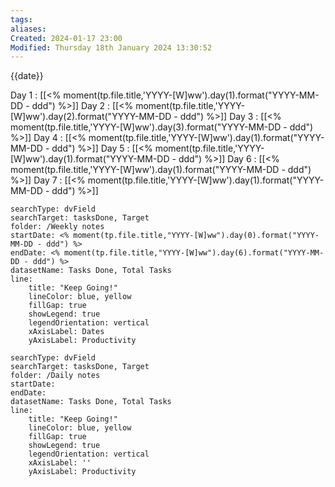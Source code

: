 ```yaml
---
tags: 
aliases: 
Created: 2024-01-17 23:00
Modified: Thursday 18th January 2024 13:30:52
---
```


{{date}}


Day 1 :                [[<% moment(tp.file.title,'YYYY-[W]ww').day(1).format("YYYY-MM-DD - ddd") %>]]
Day 2 :                [[<% moment(tp.file.title,'YYYY-[W]ww').day(2).format("YYYY-MM-DD - ddd") %>]]
Day 3 :                [[<% moment(tp.file.title,'YYYY-[W]ww').day(3).format("YYYY-MM-DD - ddd") %>]]
Day 4 :                [[<% moment(tp.file.title,'YYYY-[W]ww').day(1).format("YYYY-MM-DD - ddd") %>]]
Day 5 :                [[<% moment(tp.file.title,'YYYY-[W]ww').day(1).format("YYYY-MM-DD - ddd") %>]]
Day 6 :                [[<% moment(tp.file.title,'YYYY-[W]ww').day(1).format("YYYY-MM-DD - ddd") %>]]
Day 7 :                [[<% moment(tp.file.title,'YYYY-[W]ww').day(1).format("YYYY-MM-DD - ddd") %>]]


```tracker
searchType: dvField
searchTarget: tasksDone, Target
folder: /Weekly notes 
startDate: <% moment(tp.file.title,"YYYY-[W]ww").day(0).format("YYYY-MM-DD - ddd") %>
endDate: <% moment(tp.file.title,"YYYY-[W]ww").day(6).format("YYYY-MM-DD - ddd") %>
datasetName: Tasks Done, Total Tasks
line:
    title: "Keep Going!"
    lineColor: blue, yellow
    fillGap: true
    showLegend: true
    legendOrientation: vertical
    xAxisLabel: Dates
    yAxisLabel: Productivity
```


```tracker
searchType: dvField
searchTarget: tasksDone, Target
folder: /Daily notes 
startDate:
endDate:
datasetName: Tasks Done, Total Tasks
line:
    title: "Keep Going!"
    lineColor: blue, yellow
    fillGap: true
    showLegend: true
    legendOrientation: vertical
    xAxisLabel: ''
    yAxisLabel: Productivity
```